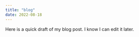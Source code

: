 ```yaml
---
title: "blog"
date: 2022-08-18
---
```


Here is a quick draft of my blog post. I know I can edit it later.
